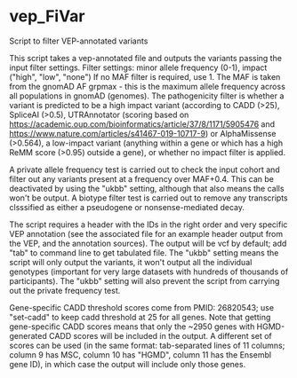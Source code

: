 # vep_FiVar
Script to filter VEP-annotated variants

This script takes a vep-annotated file and outputs the variants passing the input filter settings.
Filter settings: minor allele frequency (0-1), impact ("high", "low", "none")
If no MAF filter is required, use 1. The MAF is taken from the gnomAD AF grpmax - this is the maximum allele frequency across all populations in gnomAD (genomes).
The pathogenicity filter is whether a variant is predicted to be a high impact variant (according to CADD (>25), SpliceAI (>0.5), UTRAnnotator (scoring based on https://academic.oup.com/bioinformatics/article/37/8/1171/5905476 and https://www.nature.com/articles/s41467-019-10717-9) or AlphaMissense (>0.564), a low-impact variant (anything within a gene or which has a high ReMM score (>0.95) outside a gene), or whether no impact filter is applied.

A private allele frequency test is carried out to check the input cohort and filter out any variants present at a frequency over MAF+0.4. This can be deactivated by using the "ukbb" setting, although that also means the calls won't be output.
A biotype filter test is carried out to remove any transcripts clsssified as either a pseudogene or nonsense-mediated decay.

The script requires a header with the IDs in the right order and very specific VEP annotation (see the associated file for an example header output from the VEP, and the annotation sources).
The output will be vcf by default; add "tab" to command line to get tabulated file.
The "ukbb" setting means the script will only output the variants, it won't output all the individual genotypes (important for very large datasets with hundreds of thousands of participants).
The "ukbb" setting will also prevent the script from carrying out the private frequency test.

Gene-specific CADD threshold scores come from PMID: 26820543; use "set-cadd" to keep cadd threshold at 25 for all genes. 
Note that getting gene-specific CADD scores means that only the ~2950 genes with HGMD-generated CADD scores will be included in the output.
A different set of scores can be used (in the same format: tab-separated lines of 11 columns; column 9 has MSC, column 10 has "HGMD", column 11 has the Ensembl gene ID), in which case the output will include only those genes.
